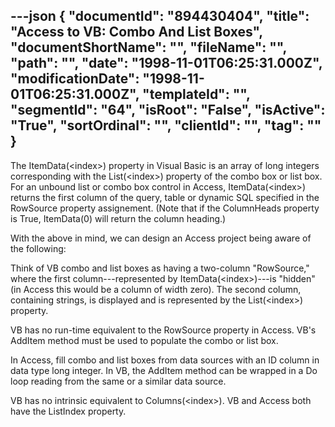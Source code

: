 ---json
{
  "documentId": "894430404",
  "title": "Access to VB: Combo And List Boxes",
  "documentShortName": "",
  "fileName": "",
  "path": "",
  "date": "1998-11-01T06:25:31.000Z",
  "modificationDate": "1998-11-01T06:25:31.000Z",
  "templateId": "",
  "segmentId": "64",
  "isRoot": "False",
  "isActive": "True",
  "sortOrdinal": "",
  "clientId": "",
  "tag": ""
}
---

The ItemData(&lt;index&gt;) property in Visual Basic is an array of long integers corresponding with the List(&lt;index&gt;) property of the combo box or list box. For an unbound list or combo box control in Access, ItemData(&lt;index&gt;) returns the first column of the query, table or dynamic SQL specified in the RowSource property assignement. (Note that if the ColumnHeads property is True, ItemData(0) will return the column heading.)

With the above in mind, we can design an Access project being aware of the following:

Think of VB combo and list boxes as having a two-column &quot;RowSource,&quot; where the first column---represented by ItemData(&lt;index&gt;)---is &quot;hidden&quot; (in Access this would be a column of width zero). The second column, containing strings, is displayed and is represented by the List(&lt;index&gt;) property.

VB has no run-time equivalent to the RowSource property in Access. VB's AddItem method must be used to populate the combo or list box.

In Access, fill combo and list boxes from data sources with an ID column in data type long integer. In VB, the AddItem method can be wrapped in a Do loop reading from the same or a similar data source.

VB has no intrinsic equivalent to Columns(&lt;index&gt;). VB and Access both have the ListIndex property.
